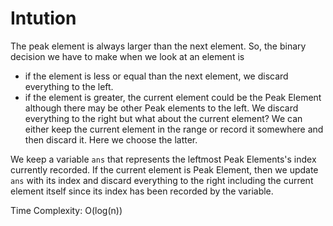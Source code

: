 # Intution

The peak element is always larger than the next element. So, the binary decision we have to make when we look at an element is

- if the element is less or equal than the next element, we discard everything to the left.
- if the element is greater, the current element could be the Peak Element although there may be other Peak elements to the left. We discard everything to the right but what about the current element?
We can either keep the current element in the range or record it somewhere and then discard it. Here we choose the latter.

We keep a variable `ans` that represents the leftmost Peak Elements's index currently recorded. If the current element is Peak Element, then we update `ans` with its index and discard everything to the right including the current element itself since its index has been recorded by the variable.

Time Complexity: O(log(n))
